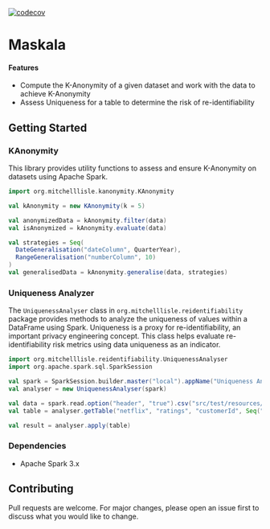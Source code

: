 [![codecov](https://codecov.io/gh/mitchelllisle/maskala/graph/badge.svg?token=LCZ99996YR)](https://codecov.io/gh/mitchelllisle/maskala)

# Maskala

#### Features

- Compute the K-Anonymity of a given dataset and work with the data to achieve K-Anonymity
- Assess Uniqueness for a table to determine the risk of re-identifiability

## Getting Started

### KAnonymity

This library provides utility functions to assess and ensure K-Anonymity on datasets using Apache Spark.

```scala
import org.mitchelllisle.kanonymity.KAnonymity

val kAnonymity = new KAnonymity(k = 5)

val anonymizedData = kAnonymity.filter(data)
val isAnonymized = kAnonymity.evaluate(data)

val strategies = Seq(
  DateGeneralisation("dateColumn", QuarterYear),
  RangeGeneralisation("numberColumn", 10)
)
val generalisedData = kAnonymity.generalise(data, strategies)
```


### Uniqueness Analyzer
The `UniquenessAnalyser` class in `org.mitchelllisle.reidentifiability` package provides methods to analyze the 
uniqueness of values within a DataFrame using Spark. Uniqueness is a proxy for re-identifiability, an important privacy 
engineering concept. This class helps evaluate re-identifiability risk metrics using data uniqueness as an indicator.

```scala
import org.mitchelllisle.reidentifiability.UniquenessAnalyser
import org.apache.spark.sql.SparkSession

val spark = SparkSession.builder.master("local").appName("Uniqueness Analyser Example").getOrCreate()
val analyser = new UniquenessAnalyser(spark)

val data = spark.read.option("header", "true").csv("src/test/resources/netflix-sample.csv")
val table = analyser.getTable("netflix", "ratings", "customerId", Seq("rating"))

val result = analyser.apply(table)
```

### Dependencies

- Apache Spark 3.x

## Contributing
Pull requests are welcome. For major changes, please open an issue first to discuss what you would like to change.